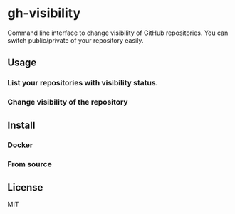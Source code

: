 # gh-visibility
Command line interface to change visibility of GitHub repositories.
You can switch public/private of your repository easily.

## Usage
### List your repositories with visibility status.
### Change visibility of the repository

## Install
### Docker
### From source

## License
MIT


